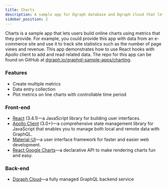 ```yaml
---
title: Charts
description: A sample app for Dgraph database and Dgraph Cloud that lets you build online charts to visualize your metrics.
sidebar_position: 2
---
```


Charts is a sample app that lets users build online charts using metrics that
they provide. For example, you could provide this app with data from an
e-commerce site and use it to track site statistics such as the number of page
views and revenue. This app demonstrates how to use React hooks with Apollo
client to add and read related data. The repo for this app can be found on
GitHub at [dgraph.io/graphql-sample-apps/charting](https://github.com/dgraph-io/graphql-sample-apps/tree/master/charting).

### Features
- Create multiple metrics
- Data entry collection
- Plot metrics on line charts with controllable time period

### Front-end
- [React](https://reactjs.org/) (3.4.1)—a JavaScript library for building user interfaces.
- [Apollo Client](https://www.npmjs.com/package/apollo-client) (3.0+)—a comprehensive state management library for JavaScript that enables you to manage both local and remote data with GraphQL.
- [Material-UI](https://material-ui.com/)—a user interface framework for faster and easier web development.
- [React Google Charts](https://react-google-charts.com/)—a declarative API to make rendering charts fun and easy.

### Back-end
- [Dgraph Cloud](https://dgraph.io/cloud)—a fully managed GraphQL backend service
